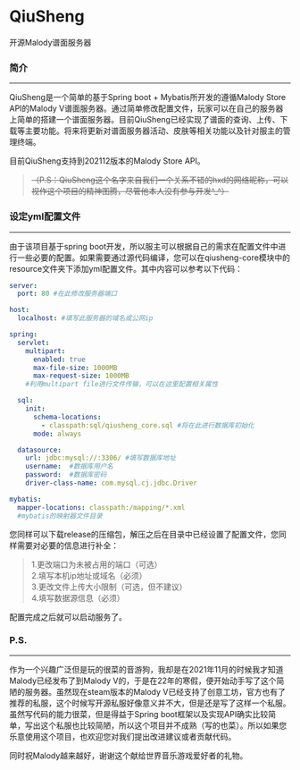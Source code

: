 # QiuSheng
开源Malody谱面服务器

### 简介
------------------
QiuSheng是一个简单的基于Spring boot + Mybatis所开发的遵循Malody Store API的Malody V谱面服务器。通过简单修改配置文件，玩家可以在自己的服务器上简单的搭建一个谱面服务器。目前QiuSheng已经实现了谱面的查询、上传、下载等主要功能。将来将更新对谱面服务器活动、皮肤等相关功能以及针对服主的管理终端。

目前QiuSheng支持到202112版本的Malody Store API。

> ~~（P.S：QiuSheng这个名字来自我们一个关系不错的hxd的网络昵称，可以视作这个项目的精神图腾，尽管他本人没有参与开发^_^）~~

### 设定yml配置文件
------------------
由于该项目基于spring boot开发，所以服主可以根据自己的需求在配置文件中进行一些必要的配置。如果需要通过源代码编译，您可以在qiusheng-core模块中的resource文件夹下添加yml配置文件。其中内容可以参考以下代码：

```yml
server:
  port: 80 #在此修改服务器端口

host:
  localhost: #填写此服务器的域名或公网ip

spring:
  servlet:
    multipart:
      enabled: true
      max-file-size: 1000MB
      max-request-size: 1000MB
    #利用multipart file进行文件传输，可以在这里配置相关属性

  sql:
    init:
      schema-locations:
        - classpath:sql/qiusheng_core.sql #将在此进行数据库初始化
      mode: always

  datasource:
    url: jdbc:mysql://:3306/ #填写数据库地址
    username:  #数据库用户名
    password:  #数据库密码
    driver-class-name: com.mysql.cj.jdbc.Driver

mybatis:
  mapper-locations: classpath:/mapping/*.xml
  #mybatis的映射器文件目录
```

您同样可以下载release的压缩包，解压之后在目录中已经设置了配置文件，您同样需要对必要的信息进行补全：

> 1.更改端口为未被占用的端口（可选）  
2.填写本机ip地址或域名（必须）  
3.更改文件上传大小限制（可选，但不建议）  
4.填写数据源信息（必须）

配置完成之后就可以启动服务了。

### P.S.
------------------

作为一个兴趣广泛但是玩的很菜的音游狗，我却是在2021年11月的时候我才知道Malody已经发布了到Malody V的，于是在22年的寒假，便开始动手写了这个简陋的服务器。虽然现在steam版本的Malody V已经支持了创意工坊，官方也有了推荐的私服，这个时候写开源私服好像意义并不大，但是还是写了这样一个私服。虽然写代码的能力很菜，但是得益于Spring boot框架以及实现API确实比较简单，写出这个私服也比较简陋，所以这个项目并不成熟（写的也菜）。所以如果您乐意使用这个项目，也欢迎您对我们提出改进建议或者贡献代码。

同时祝Malody越来越好，谢谢这个献给世界音乐游戏爱好者的礼物。